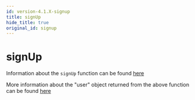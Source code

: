 ```yaml
---
id: version-4.1.X-signup
title: signUp
hide_title: true
original_id: signup
---
```


# signUp

Information about the `signUp` function can be found [here](../emailpassword/signup)

<div class="specialNote" style="margin-bottom: 40px">
More information about the "user" object returned from the above function can be found  <a href="https://github.com/supertokens/core-driver-interface/wiki#third-party-email-password-user" rel="noopener noreferrer" target="_blank" >here</a><br/>
</div>
